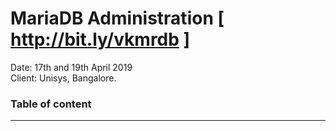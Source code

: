 # MariaDB Administration [ http://bit.ly/vkmrdb ]

Date: 17th and 19th April 2019<br/>
Client: Unisys, Bangalore.

### Table of content
---
<ul>
    <!--
    <li><a href="#ch01">How to Create/Drop User in MariaDB</a></li>
    <li><a href="#ch02"></a></li>
    <li><a href="#ch03"></a></li>
    <li><a href="#ch04"></a></li>
    <li><a href="#ch05"></a></li>
    <li><a href="#ch06"></a></li>
    <li><a href="#ch07"></a></li>
    <li><a href="#ch08"></a></li>
    <li><a href="#ch09"></a></li>
    <li><a href="#ch10"></a></li>
    <li><a href="#ch11"></a></li>
    <li><a href="#ch12"></a></li>
    -->
</ul>

<!--
<div id="ch01">

## How to Create/Drop User in MariaDB

### Create User in MariaDB:

To create a user in MariaDB , you can use below Syntax

```sql
MariaDB > Create User 'UserName'@'Server' IDENTIFIED BY 'YourPassword';
```

Let's say if you need to create user `vinod` with password `topsecret`, you will be using below statement


```sql
MariaDB > Create user 'vinod'@'localhost' Identified by 'topsecret';
```

To get the list of all users , below statement can be used.

```sql
MariaDB > Select * from mysql.user; 
```

### Drop User in MariaDB: 

To drop user in MariaDB , you can use below statement

```sql
MariaDB > Drop User 'UserName'@'HostName';
```

Let's say if you would like to drop user `vinod` that you have created in Localhost, you can use below statement

```sql
MariaDB > Drop user 'vinod'@'Localhost'; 
```
</div>
-->

